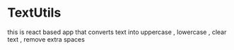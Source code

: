 # TextUtils
this is react based app that converts text into uppercase , lowercase , clear text , remove extra spaces
